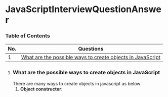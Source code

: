# JavaScriptInterviewQuestionAnswer

### Table of Contents

| No. | Questions                                                                                                                 |
| --- | ------------------------------------------------------------------------------------------------------------------------- |
| 1   | [What are the possible ways to create objects in JavaScript](#What-are-the-possible-ways-to-create-objects-in-JavaScript) |


1.  ### What are the possible ways to create objects in JavaScript
    There are many ways to create objects in javascript as below
    1.  **Object constructor:**

